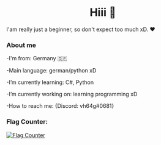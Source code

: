<h1 align="center">Hiii 👋</h1>

I'am really just a beginner, so don't expect too much xD.
❤️

### About me

-I'm from:   Germany 🇩🇪

-Main language:  german/python xD

-I’m currently learning:  C#, Python
  
-I’m currently working on:   learning programming xD
 
-How to reach me:  {Discord: vh64g#0681}

### Flag Counter:
<a href="https://info.flagcounter.com/48fE"><img src="https://s11.flagcounter.com/count2/48fE/bg_000000/txt_FFFFFF/border_8C8C8C/columns_8/maxflags_250/viewers_3/labels_1/pageviews_1/flags_0/percent_0/" alt="Flag Counter" border="0"></a>

<!--
**vh64g/vh64g** is a ✨ _special_ ✨ repository because its `README.md` (this file) appears on your GitHub profile.

Here are some ideas to get you started:

- 🔭 I’m currently working on ...
- 🌱 I’m currently learning ...
- 👯 I’m looking to collaborate on ...
- 🤔 I’m looking for help with ...
- 💬 Ask me about ...
- 📫 How to reach me: ...
- 😄 Pronouns: ...
- ⚡ Fun fact: ...
-->
